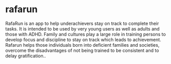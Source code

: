 # rafarun
RafaRun is an app to help underachievers stay on track to complete their tasks. It is intended to be used by very young users as well as adults and those with ADHD. Family and cultures play a large role in training persons to develop focus and discipline to stay on track which leads to achievement. Rafarun helps those individuals born into deficient families and societies, overcome the disadvantages of not being trained to be consistent and to delay gratification..
